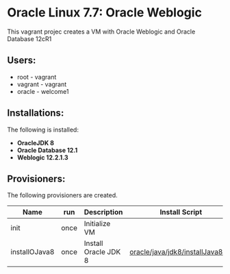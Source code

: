 # Oracle Linux 7.7: Oracle Weblogic
This vagrant projec creates a VM with Oracle Weblogic and Oracle Database 12cR1

## Users: 
+ root - vagrant
+ vagrant - vagrant
+ oracle - welcome1

## Installations:
The following is installed:
+ **OracleJDK 8** 
+ **Oracle Database 12.1** 
+ **Weblogic 12.2.1.3** 

## Provisioners:
The following provisioners are created.

| Name                   | run           | Description                     | Install Script      | Install Binary |
| ---------------------- | ------------- |---------------------------------| --------------------|----------------|
| init                   | once          | Initialize VM                   |                     |                |
| installOJava8          | once          | Install Oracle JDK 8            | [oracle/java/jdk8/installJava8.sh](../Stage/commonScripts/oracle/java/jdk8/installJava8.sh) | [installBinaries/Oracle/Java](../Stage/installBinaries/Oracle/Java/README.md) |

